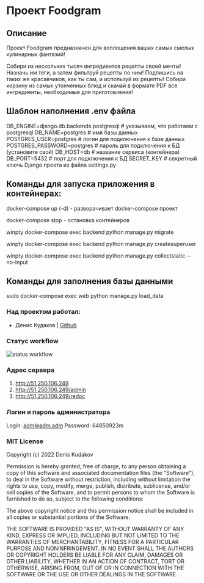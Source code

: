 # Проект Foodgram

## Описание 

Проект Foodgram предназначен для воплощения ваших самых смелых кулинарных фантазий!

Собири из нескольких тысяч ингредиентов рецепты своей мечты!
Назначь им теги, а затем фильтруй рецепты по ним!
Подпишись на таких же красавчиков, как ты сам, и используй их рецепты!
Собири корзину из самых утонченных блюд и скачай в формате PDF все ингредиенты, необходимые для приготовления!

## Шаблон наполнения .env файла

DB_ENGINE=django.db.backends.postgresql # указываем, что работаем с postgresql
DB_NAME=postgres # имя базы данных
POSTGRES_USER=postgres # логин для подключения к базе данных
POSTGRES_PASSWORD=postgres # пароль для подключения к БД (установите свой)
DB_HOST=db # название сервиса (контейнера)
DB_PORT=5432 # порт для подключения к БД
SECRET_KEY # секретный ключь Django проета из файла settings.py

## Команды для запуска приложения в контейнерах:

docker-compose up (-d) - разворачивает docker-compose проект

docker-compose stop - остановка контейнеров

winpty docker-compose exec backend python manage.py migrate

winpty docker-compose exec backend python manage.py createsuperuser

winpty docker-compose exec backend python manage.py collectstatic --no-input

## Команды для заполнения базы данными

sudo docker-compose exec web python manage.py load_data

### Над проектом работал:

- Денис Кудаков | [Github](https://github.com/DK0894)

### Статус workflow

![status workflow](https://github.com/DK0894/foodgram-project-react/actions/workflows/foodgram_workflow.yml/badge.svg)

### Адрес сервера

1) http://51.250.106.249
2) http://51.250.106.249/admin
3) http://51.250.106.249/redoc

### Логин и пароль администратора

Login: adm@adm.adm
Password: 64850923m

### MIT License

Copyright (c) 2022 Denis Kudakov

Permission is hereby granted, free of charge, to any person obtaining a copy
of this software and associated documentation files (the "Software"), to deal
in the Software without restriction, including without limitation the rights
to use, copy, modify, merge, publish, distribute, sublicense, and/or sell
copies of the Software, and to permit persons to whom the Software is
furnished to do so, subject to the following conditions:

The above copyright notice and this permission notice shall be included in all
copies or substantial portions of the Software.

THE SOFTWARE IS PROVIDED "AS IS", WITHOUT WARRANTY OF ANY KIND, EXPRESS OR
IMPLIED, INCLUDING BUT NOT LIMITED TO THE WARRANTIES OF MERCHANTABILITY,
FITNESS FOR A PARTICULAR PURPOSE AND NONINFRINGEMENT. IN NO EVENT SHALL THE
AUTHORS OR COPYRIGHT HOLDERS BE LIABLE FOR ANY CLAIM, DAMAGES OR OTHER
LIABILITY, WHETHER IN AN ACTION OF CONTRACT, TORT OR OTHERWISE, ARISING FROM,
OUT OF OR IN CONNECTION WITH THE SOFTWARE OR THE USE OR OTHER DEALINGS IN THE
SOFTWARE.
